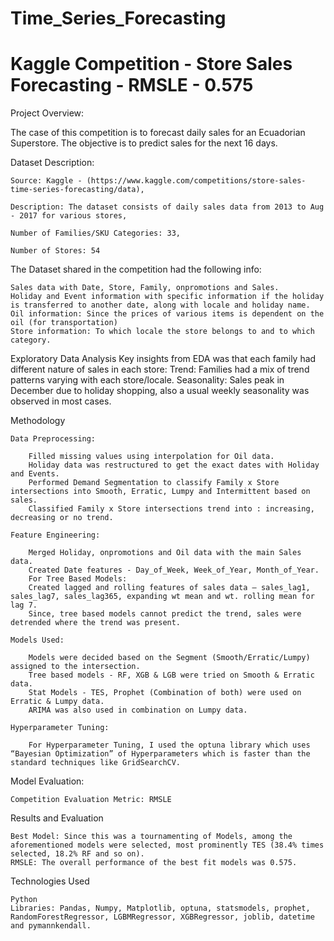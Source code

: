 # Time_Series_Forecasting
# Kaggle Competition - Store Sales Forecasting - RMSLE - 0.575
                                                        
Project Overview: 

The case of this competition is to forecast daily sales for an Ecuadorian Superstore. The objective is to predict sales for the next 16 days.

Dataset Description: 

	Source: Kaggle - (https://www.kaggle.com/competitions/store-sales-time-series-forecasting/data), 

	Description: The dataset consists of daily sales data from 2013 to Aug - 2017 for various stores, 

	Number of Families/SKU Categories: 33,

	Number of Stores: 54

The Dataset shared in the competition had the following info: 

	Sales data with Date, Store, Family, onpromotions and Sales.
	Holiday and Event information with specific information if the holiday is transferred to another date, along with locale and holiday name.
	Oil information: Since the prices of various items is dependent on the oil (for transportation)
	Store information: To which locale the store belongs to and to which category.

Exploratory Data Analysis
	Key insights from EDA was that each family had different nature of sales in each store:
		Trend: Families had a mix of trend patterns varying with each store/locale. 
		Seasonality: Sales peak in December due to holiday shopping, also a usual weekly seasonality was observed in most cases.

Methodology
	
 	Data Preprocessing:

		Filled missing values using interpolation for Oil data.
		Holiday data was restructured to get the exact dates with Holiday and Events.
		Performed Demand Segmentation to classify Family x Store intersections into Smooth, Erratic, Lumpy and Intermittent based on sales.
		Classified Family x Store intersections trend into : increasing, decreasing or no trend.  
	
 	Feature Engineering:
	
  		Merged Holiday, onpromotions and Oil data with the main Sales data. 
		Created Date features - Day_of_Week, Week_of_Year, Month_of_Year.
		For Tree Based Models: 
		Created lagged and rolling features of sales data – sales_lag1, sales_lag7, sales_lag365, expanding wt mean and wt. rolling mean for lag 7.
		Since, tree based models cannot predict the trend, sales were detrended where the trend was present.   
	
 	Models Used:
		
  		Models were decided based on the Segment (Smooth/Erratic/Lumpy) assigned to the intersection. 
		Tree based models - RF, XGB & LGB were tried on Smooth & Erratic data. 
		Stat Models - TES, Prophet (Combination of both) were used on Erratic & Lumpy data.
		ARIMA was also used in combination on Lumpy data.    

	Hyperparameter Tuning: 
		
  		For Hyperparameter Tuning, I used the optuna library which uses “Bayesian Optimization” of Hyperparameters which is faster than the standard techniques like GridSearchCV. 

Model Evaluation:
	
 	Competition Evaluation Metric: RMSLE

Results and Evaluation
	
 	Best Model: Since this was a tournamenting of Models, among the aforementioned models were selected, most prominently TES (38.4% times selected, 18.2% RF and so on). 
	RMSLE: The overall performance of the best fit models was 0.575.

Technologies Used
	
 	Python
	Libraries: Pandas, Numpy, Matplotlib, optuna, statsmodels, prophet, RandomForestRegressor, LGBMRegressor, XGBRegressor, joblib, datetime and pymannkendall.  
